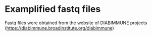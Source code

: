 # Examplified fastq files

Fastq files were obtained from the website of DIABIMMUNE projects (https://diabimmune.broadinstitute.org/diabimmune)

